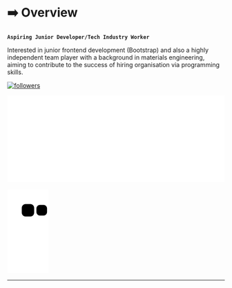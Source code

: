 # ➡️ Overview

**`Aspiring Junior Developer/Tech Industry Worker`**

Interested in junior frontend development (Bootstrap) and also a highly independent team player with a background in materials engineering, aiming to contribute to the success of hiring organisation via programming skills.

<p align="left">
  <a href="https://github.com/Nrba?tab=followers">
    <img alt="followers" title="Follow me on Github" src="https://custom-icon-badges.demolab.com/github/followers/Nrba?color=236ad3&labelColor=1155ba&style=for-the-badge&logo=person-add&label=Follow&logoColor=white"/>
  </a>
</p>

![carousel svg](.github/workflows/carousel3.svg)

![snake gif](https://github.com/Nrba/Nrba/blob/output/github-contribution-grid-snake.svg)

---



<!---
- 👋 Hi, I’m @Nrba
- 👀 I’m interested in ...
- 🌱 I’m currently learning ...
- 💞️ I’m looking to collaborate on ...
- 📫 How to reach me ...

Nrba/Nrba is a ✨ special ✨ repository because its `README.md` (this file) appears on your GitHub profile.
You can click the Preview link to take a look at your changes.
--->

